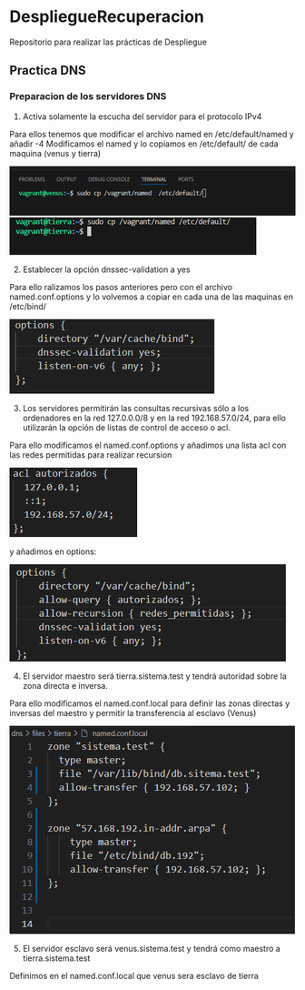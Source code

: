 # DespliegueRecuperacion
Repositorio para realizar las prácticas de Despliegue

## Practica DNS

### Preparacion de los servidores DNS

1. Activa solamente la escucha del servidor para el protocolo IPv4

Para ellos tenemos que modificar el archivo named en  /etc/default/named y añadir -4 
Modificamos el named y lo copiamos en  /etc/default/ de cada maquina (venus y tierra)

![namedVenus](dns/img/named_Venus.png)
![namedTierra](dns/img/named_Tierra.png)

2. Establecer la opción dnssec-validation a yes

Para ello ralizamos los pasos anteriores pero con el archivo named.conf.options y lo
volvemos a copiar en cada una de las maquinas en /etc/bind/

![dnssec-validation](dns/img/dnssec_validation.png)

3. Los servidores permitirán las consultas recursivas sólo a los ordenadores en la red 127.0.0.0/8
y en la red 192.168.57.0/24, para ello utilizarán la opción de listas de control de acceso o acl.

Para ello modificamos el named.conf.options y añadimos una lista acl con las redes permitidas para 
realizar recursion

![acl](dns/img/acl.png)

y añadimos en options: 

![allow](dns/img/allow.png)

4. El servidor maestro será tierra.sistema.test y tendrá autoridad sobre la zona directa e inversa.

Para ello modificamos el named.conf.local para definir las zonas directas y inversas del maestro 
y permitir la transferencia al esclavo (Venus)

![local](dns/img/localTierra.png)

5. El servidor esclavo será venus.sistema.test y tendrá como maestro a tierra.sistema.test

Definimos en el named.conf.local que venus sera esclavo de tierra